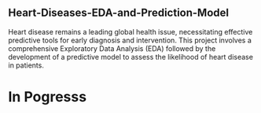 ## Heart-Diseases-EDA-and-Prediction-Model
Heart disease remains a leading global health issue, necessitating effective predictive tools for early diagnosis and intervention. This project involves a comprehensive Exploratory Data Analysis (EDA) followed by the development of a predictive model to assess the likelihood of heart disease in patients.
# In Pogresss
